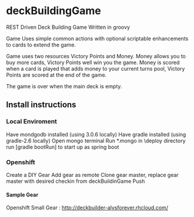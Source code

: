 # deckBuildingGame
REST Driven Deck Building Game Written in groovy

Game Uses simple common actions with optional scriptable enhancements to cards to extend the game.

Game uses two resources Victory Points and Money. Money allows you to buy more cards, Victory Points well win you the game. Money is scored when a card is played that adds money to your current turns pool, Victory Points are scored at the end of the game.

The game is over when the main deck is empty.

## Install instructions

### Local Enviroment
Have mondgodb installed (using 3.0.6 locally)
Have gradle installed (using gradle-2.6 locally)
Open mongo terminal
Run *.mongo in \deploy directory
run [gradle bootRun] to start up as spring boot

### Openshift
Create a DIY Gear
Add gear as remote
Clone gear master, replace gear master with desired checkin from deckBuildinGame
Push

#### Sample Gear
Openshift Small Gear : http://deckbuilder-alysforever.rhcloud.com/